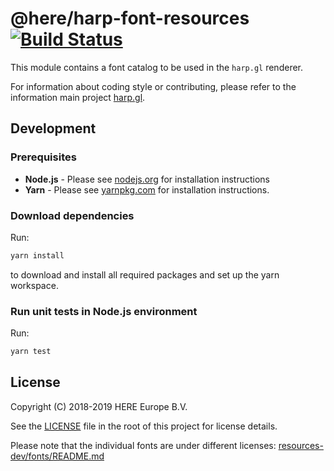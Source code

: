 # @here/harp-font-resources [![Build Status](https://travis-ci.com/heremaps/harp-font-resources.svg?token=XqJjRxFbW25Pc73LNRB9&branch=master)](https://travis-ci.com/heremaps/harp-font-resources)

This module contains a font catalog to be used in the `harp.gl` renderer.

For information about coding style or contributing, please refer to the information main project [harp.gl](https://github.com/heremaps/harp.gl).

## Development

### Prerequisites

* __Node.js__ - Please see [nodejs.org](https://nodejs.org/) for installation instructions
* __Yarn__ -  Please see [yarnpkg.com](https://yarnpkg.com/en/) for installation instructions.

### Download dependencies

Run:

```sh
yarn install
```

to download and install all required packages and set up the yarn workspace.

### Run unit tests in Node.js environment

Run:

```sh
yarn test
```

## License

Copyright (C) 2018-2019 HERE Europe B.V.

See the [LICENSE](./LICENSE) file in the root of this project for license details.

Please note that the individual fonts are under different licenses: [resources-dev/fonts/README.md](resources-dev/fonts/README.md)

